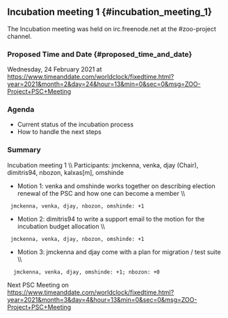 ## Incubation meeting 1 {#incubation_meeting_1}

The Incubation meeting was held on irc.freenode.net at the \#zoo-project
channel.

### Proposed Time and Date {#proposed_time_and_date}

Wednesday, 24 February 2021 at
<https://www.timeanddate.com/worldclock/fixedtime.html?year=2021&month=2&day=24&hour=13&min=0&sec=0&msg=ZOO-Project+PSC+Meeting>

### Agenda

-   Current status of the incubation process
-   How to handle the next steps

### Summary

Incubation meeting 1 \\\\ Participants: jmckenna, venka, djay (Chair),
dimitris94, nbozon, kalxas\[m\], omshinde

-   Motion 1: venka and omshinde works together on describing election
    renewal of the PSC and how one can become a member \\\\

` jmckenna, venka, djay, nbozon, omshinde: +1`

-   Motion 2: dimitris94 to write a support email to the motion for the
    incubation budget allocation \\\\

` jmckenna, venka, djay, nbozon, omshinde: +1`

-   Motion 3: jmckenna and djay come with a plan for migration / test
    suite \\\\

`  jmckenna, venka, djay, omshinde: +1; nbozon: +0`

Next PSC Meeting on
<https://www.timeanddate.com/worldclock/fixedtime.html?year=2021&month=3&day=4&hour=13&min=0&sec=0&msg=ZOO-Project+PSC+Meeting>
